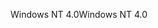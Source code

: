 <span data-ttu-id="d8ff7-101">Windows NT 4.0</span><span class="sxs-lookup"><span data-stu-id="d8ff7-101">Windows NT 4.0</span></span>